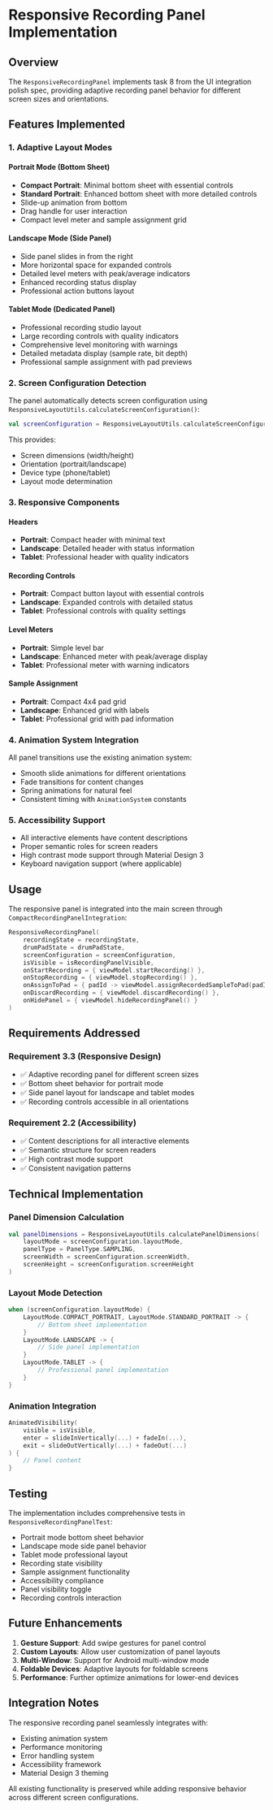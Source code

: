 # Responsive Recording Panel Implementation

## Overview

The `ResponsiveRecordingPanel` implements task 8 from the UI integration polish spec, providing adaptive recording panel behavior for different screen sizes and orientations.

## Features Implemented

### 1. Adaptive Layout Modes

#### Portrait Mode (Bottom Sheet)
- **Compact Portrait**: Minimal bottom sheet with essential controls
- **Standard Portrait**: Enhanced bottom sheet with more detailed controls
- Slide-up animation from bottom
- Drag handle for user interaction
- Compact level meter and sample assignment grid

#### Landscape Mode (Side Panel)
- Side panel slides in from the right
- More horizontal space for expanded controls
- Detailed level meters with peak/average indicators
- Enhanced recording status display
- Professional action buttons layout

#### Tablet Mode (Dedicated Panel)
- Professional recording studio layout
- Large recording controls with quality indicators
- Comprehensive level monitoring with warnings
- Detailed metadata display (sample rate, bit depth)
- Professional sample assignment with pad previews

### 2. Screen Configuration Detection

The panel automatically detects screen configuration using `ResponsiveLayoutUtils.calculateScreenConfiguration()`:

```kotlin
val screenConfiguration = ResponsiveLayoutUtils.calculateScreenConfiguration()
```

This provides:
- Screen dimensions (width/height)
- Orientation (portrait/landscape)
- Device type (phone/tablet)
- Layout mode determination

### 3. Responsive Components

#### Headers
- **Portrait**: Compact header with minimal text
- **Landscape**: Detailed header with status information
- **Tablet**: Professional header with quality indicators

#### Recording Controls
- **Portrait**: Compact button layout with essential controls
- **Landscape**: Expanded controls with detailed status
- **Tablet**: Professional controls with quality settings

#### Level Meters
- **Portrait**: Simple level bar
- **Landscape**: Enhanced meter with peak/average display
- **Tablet**: Professional meter with warning indicators

#### Sample Assignment
- **Portrait**: Compact 4x4 pad grid
- **Landscape**: Enhanced grid with labels
- **Tablet**: Professional grid with pad information

### 4. Animation System Integration

All panel transitions use the existing animation system:
- Smooth slide animations for different orientations
- Fade transitions for content changes
- Spring animations for natural feel
- Consistent timing with `AnimationSystem` constants

### 5. Accessibility Support

- All interactive elements have content descriptions
- Proper semantic roles for screen readers
- High contrast mode support through Material Design 3
- Keyboard navigation support (where applicable)

## Usage

The responsive panel is integrated into the main screen through `CompactRecordingPanelIntegration`:

```kotlin
ResponsiveRecordingPanel(
    recordingState = recordingState,
    drumPadState = drumPadState,
    screenConfiguration = screenConfiguration,
    isVisible = isRecordingPanelVisible,
    onStartRecording = { viewModel.startRecording() },
    onStopRecording = { viewModel.stopRecording() },
    onAssignToPad = { padId -> viewModel.assignRecordedSampleToPad(padId) },
    onDiscardRecording = { viewModel.discardRecording() },
    onHidePanel = { viewModel.hideRecordingPanel() }
)
```

## Requirements Addressed

### Requirement 3.3 (Responsive Design)
- ✅ Adaptive recording panel for different screen sizes
- ✅ Bottom sheet behavior for portrait mode
- ✅ Side panel layout for landscape and tablet modes
- ✅ Recording controls accessible in all orientations

### Requirement 2.2 (Accessibility)
- ✅ Content descriptions for all interactive elements
- ✅ Semantic structure for screen readers
- ✅ High contrast mode support
- ✅ Consistent navigation patterns

## Technical Implementation

### Panel Dimension Calculation
```kotlin
val panelDimensions = ResponsiveLayoutUtils.calculatePanelDimensions(
    layoutMode = screenConfiguration.layoutMode,
    panelType = PanelType.SAMPLING,
    screenWidth = screenConfiguration.screenWidth,
    screenHeight = screenConfiguration.screenHeight
)
```

### Layout Mode Detection
```kotlin
when (screenConfiguration.layoutMode) {
    LayoutMode.COMPACT_PORTRAIT, LayoutMode.STANDARD_PORTRAIT -> {
        // Bottom sheet implementation
    }
    LayoutMode.LANDSCAPE -> {
        // Side panel implementation
    }
    LayoutMode.TABLET -> {
        // Professional panel implementation
    }
}
```

### Animation Integration
```kotlin
AnimatedVisibility(
    visible = isVisible,
    enter = slideInVertically(...) + fadeIn(...),
    exit = slideOutVertically(...) + fadeOut(...)
) {
    // Panel content
}
```

## Testing

The implementation includes comprehensive tests in `ResponsiveRecordingPanelTest`:
- Portrait mode bottom sheet behavior
- Landscape mode side panel behavior
- Tablet mode professional layout
- Recording state visibility
- Sample assignment functionality
- Accessibility compliance
- Panel visibility toggle
- Recording controls interaction

## Future Enhancements

1. **Gesture Support**: Add swipe gestures for panel control
2. **Custom Layouts**: Allow user customization of panel layouts
3. **Multi-Window**: Support for Android multi-window mode
4. **Foldable Devices**: Adaptive layouts for foldable screens
5. **Performance**: Further optimize animations for lower-end devices

## Integration Notes

The responsive recording panel seamlessly integrates with:
- Existing animation system
- Performance monitoring
- Error handling system
- Accessibility framework
- Material Design 3 theming

All existing functionality is preserved while adding responsive behavior across different screen configurations.